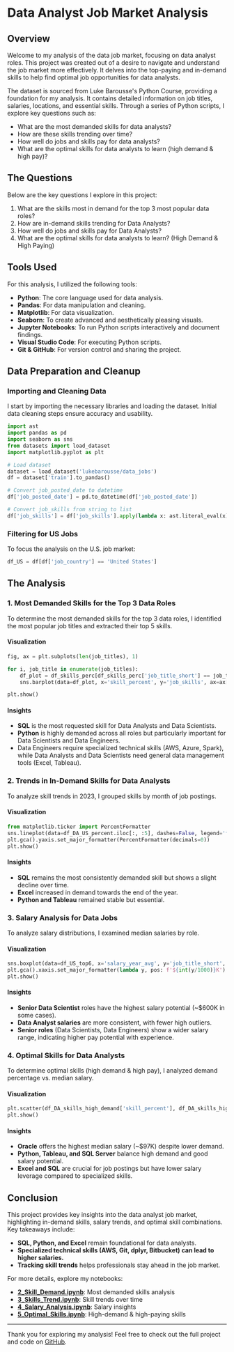 # Data Analyst Job Market Analysis

## Overview
Welcome to my analysis of the data job market, focusing on data analyst roles. This project was created out of a desire to navigate and understand the job market more effectively. It delves into the top-paying and in-demand skills to help find optimal job opportunities for data analysts.

The dataset is sourced from Luke Barousse's Python Course, providing a foundation for my analysis. It contains detailed information on job titles, salaries, locations, and essential skills. Through a series of Python scripts, I explore key questions such as:
- What are the most demanded skills for data analysts?
- How are these skills trending over time?
- How well do jobs and skills pay for data analysts?
- What are the optimal skills for data analysts to learn (high demand & high pay)?

## The Questions
Below are the key questions I explore in this project:
1. What are the skills most in demand for the top 3 most popular data roles?
2. How are in-demand skills trending for Data Analysts?
3. How well do jobs and skills pay for Data Analysts?
4. What are the optimal skills for data analysts to learn? (High Demand & High Paying)

## Tools Used
For this analysis, I utilized the following tools:
- **Python**: The core language used for data analysis.
- **Pandas**: For data manipulation and cleaning.
- **Matplotlib**: For data visualization.
- **Seaborn**: To create advanced and aesthetically pleasing visuals.
- **Jupyter Notebooks**: To run Python scripts interactively and document findings.
- **Visual Studio Code**: For executing Python scripts.
- **Git & GitHub**: For version control and sharing the project.

## Data Preparation and Cleanup
### Importing and Cleaning Data
I start by importing the necessary libraries and loading the dataset. Initial data cleaning steps ensure accuracy and usability.

```python
import ast
import pandas as pd
import seaborn as sns
from datasets import load_dataset
import matplotlib.pyplot as plt  

# Load dataset
dataset = load_dataset('lukebarousse/data_jobs')
df = dataset['train'].to_pandas()

# Convert job_posted_date to datetime
df['job_posted_date'] = pd.to_datetime(df['job_posted_date'])

# Convert job_skills from string to list
df['job_skills'] = df['job_skills'].apply(lambda x: ast.literal_eval(x) if pd.notna(x) else x)
```

### Filtering for US Jobs
To focus the analysis on the U.S. job market:
```python
df_US = df[df['job_country'] == 'United States']
```

## The Analysis
### 1. Most Demanded Skills for the Top 3 Data Roles
To determine the most demanded skills for the top 3 data roles, I identified the most popular job titles and extracted their top 5 skills.

#### Visualization
```python
fig, ax = plt.subplots(len(job_titles), 1)

for i, job_title in enumerate(job_titles):
    df_plot = df_skills_perc[df_skills_perc['job_title_short'] == job_title].head(5)[::-1]
    sns.barplot(data=df_plot, x='skill_percent', y='job_skills', ax=ax[i], hue='skill_count', palette='dark:b_r')

plt.show()
```

#### Insights
- **SQL** is the most requested skill for Data Analysts and Data Scientists.
- **Python** is highly demanded across all roles but particularly important for Data Scientists and Data Engineers.
- Data Engineers require specialized technical skills (AWS, Azure, Spark), while Data Analysts and Data Scientists need general data management tools (Excel, Tableau).

### 2. Trends in In-Demand Skills for Data Analysts
To analyze skill trends in 2023, I grouped skills by month of job postings.

#### Visualization
```python
from matplotlib.ticker import PercentFormatter
sns.lineplot(data=df_DA_US_percent.iloc[:, :5], dashes=False, legend='full', palette='tab10')
plt.gca().yaxis.set_major_formatter(PercentFormatter(decimals=0))
plt.show()
```

#### Insights
- **SQL** remains the most consistently demanded skill but shows a slight decline over time.
- **Excel** increased in demand towards the end of the year.
- **Python and Tableau** remained stable but essential.

### 3. Salary Analysis for Data Jobs
To analyze salary distributions, I examined median salaries by role.

#### Visualization
```python
sns.boxplot(data=df_US_top6, x='salary_year_avg', y='job_title_short', order=job_order)
plt.gca().xaxis.set_major_formatter(lambda y, pos: f'${int(y/1000)}K')
plt.show()
```

#### Insights
- **Senior Data Scientist** roles have the highest salary potential (~$600K in some cases).
- **Data Analyst salaries** are more consistent, with fewer high outliers.
- **Senior roles** (Data Scientists, Data Engineers) show a wider salary range, indicating higher pay potential with experience.

### 4. Optimal Skills for Data Analysts
To determine optimal skills (high demand & high pay), I analyzed demand percentage vs. median salary.

#### Visualization
```python
plt.scatter(df_DA_skills_high_demand['skill_percent'], df_DA_skills_high_demand['median_salary'])
plt.show()
```

#### Insights
- **Oracle** offers the highest median salary (~$97K) despite lower demand.
- **Python, Tableau, and SQL Server** balance high demand and good salary potential.
- **Excel and SQL** are crucial for job postings but have lower salary leverage compared to specialized skills.

## Conclusion
This project provides key insights into the data analyst job market, highlighting in-demand skills, salary trends, and optimal skill combinations. Key takeaways include:
- **SQL, Python, and Excel** remain foundational for data analysts.
- **Specialized technical skills (AWS, Git, dplyr, Bitbucket) can lead to higher salaries.**
- **Tracking skill trends** helps professionals stay ahead in the job market.

For more details, explore my notebooks:
- **[2_Skill_Demand.ipynb](#)**: Most demanded skills analysis
- **[3_Skills_Trend.ipynb](#)**: Skill trends over time
- **[4_Salary_Analysis.ipynb](#)**: Salary insights
- **[5_Optimal_Skills.ipynb](#)**: High-demand & high-paying skills

---
Thank you for exploring my analysis! Feel free to check out the full project and code on [GitHub](#).

